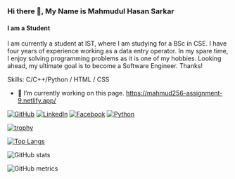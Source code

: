 ### Hi there 👋, My Name is Mahmudul Hasan Sarkar
#### I am a Student
I am currently a student at IST, where I am studying for a BSc in CSE. I have four years of experience working as a data entry operator. In my spare time, I enjoy solving programming problems as it is one of my hobbies. Looking ahead, my ultimate goal is to become a Software Engineer. Thanks!

Skills: C/C++/Python / HTML / CSS

- 🔭 I’m currently working on this page. 
https://mahmud256-assignment-9.netlify.app/

[![GitHub](https://img.shields.io/github/followers/Mahmud256?style=social)](https://github.com/Mahmud256)
[![LinkedIn](https://img.shields.io/badge/LinkedIn-Mahmudul-blue)](https://www.linkedin.com/in/Mahmudul/)
[![Facebook](https://img.shields.io/badge/Facebook-Mahmudul-blue)](https://www.facebook.com/Mahmudul)
[![Python](https://img.shields.io/badge/Python-Intermediate-yellow)](https://www.python.org/)  

[![trophy](https://github-profile-trophy.vercel.app/?username=Mahmud256)](https://github.com/ryo-ma/github-profile-trophy)

[![Top Langs](https://github-readme-stats.vercel.app/api/top-langs/?username=Mahmud256)](https://github.com/anuraghazra/github-readme-stats)

![GitHub stats](https://github-readme-stats.vercel.app/api?username=Mahmud256&show_icons=true)  

![GitHub metrics](https://metrics.lecoq.io/Mahmud256)  

